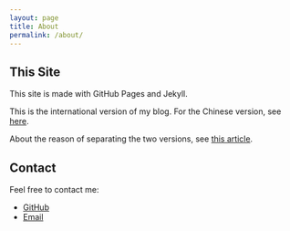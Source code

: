 ```yaml
---
layout: page
title: About
permalink: /about/
---
```

## This Site

This site is made with GitHub Pages and Jekyll.

This is the international version of my blog. For the Chinese version, see [here](https://blog-zh.davidx.top).

About the reason of separating the two versions, see [this article](https://blog.davidx.top/about-separate-versions).

## Contact

Feel free to contact me:

- [GitHub](https://github.com/Davidasx)
- [Email](mailto:blog@davidx.top)

